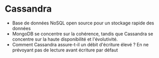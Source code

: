# Cassandra

- Base de données NoSQL open source pour un stockage rapide des données
- MongoDB se concentre sur la cohérence, tandis que Cassandra se concentre sur la haute disponibilité et l'évolutivité.
- Comment Cassandra assure-t-il un débit d'écriture élevé ? En ne prévoyant pas de lecture avant écriture par défaut
